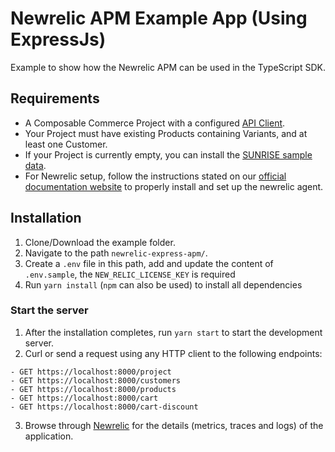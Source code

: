 # Newrelic APM Example App (Using ExpressJs)

Example to show how the Newrelic APM can be used in the TypeScript SDK.

## Requirements

- A Composable Commerce Project with a configured [API Client](https://docs.commercetools.com/sdk/js-sdk-getting-started).
- Your Project must have existing Products containing Variants, and at least one Customer.
- If your Project is currently empty, you can install the [SUNRISE sample data](https://github.com/commercetools/commercetools-sunrise-data).
- For Newrelic setup, follow the instructions stated on our [official documentation website](https://docs.commercetools.com/sdk/observability/newrelic#typescript-sdk) to properly install and set up the newrelic agent.

## Installation

1. Clone/Download the example folder.
2. Navigate to the path `newrelic-express-apm/`.
3. Create a `.env` file in this path, add and update the content of `.env.sample`, the `NEW_RELIC_LICENSE_KEY` is required
4. Run `yarn install` (`npm` can also be used) to install all dependencies

### Start the server

1. After the installation completes, run `yarn start` to start the development server.
2. Curl or send a request using any HTTP client to the following endpoints:

```
- GET https://localhost:8000/project
- GET https://localhost:8000/customers
- GET https://localhost:8000/products
- GET https://localhost:8000/cart
- GET https://localhost:8000/cart-discount
```

3. Browse through [Newrelic](https://one.newrelic.com/) for the details (metrics, traces and logs) of the application.
